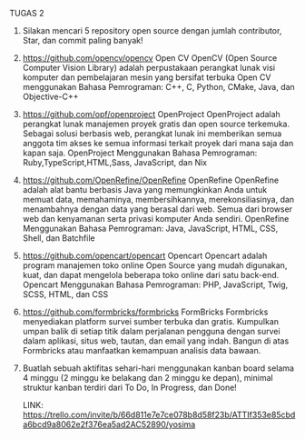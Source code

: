 TUGAS 2
1. Silakan mencari 5 repository open source dengan jumlah contributor, Star,
   dan commit paling banyak!

1. https://github.com/opencv/opencv
  Open CV
  OpenCV (Open Source Computer Vision Library) adalah perpustakaan perangkat lunak visi 
  komputer dan pembelajaran mesin yang bersifat terbuka
  Open CV menggunakan Bahasa Pemrograman: C++, C, Python, CMake, Java, dan Objective-C++
2. https://github.com/opf/openproject
  OpenProject
  OpenProject adalah perangkat lunak manajemen proyek gratis dan open source terkemuka.
  Sebagai solusi berbasis web, perangkat lunak ini memberikan semua anggota tim akses ke
  semua informasi terkait proyek dari mana saja dan kapan saja.
  OpenProject Menggunakan Bahasa Pemrograman: Ruby,TypeScript,HTML,Sass, JavaScript, dan Nix
3. https://github.com/OpenRefine/OpenRefine
   OpenRefine
   OpenRefine adalah alat bantu berbasis Java yang memungkinkan Anda untuk memuat data,
   memahaminya, membersihkannya, merekonsiliasinya, dan menambahnya dengan data yang berasal dari web.
   Semua dari browser web dan kenyamanan serta privasi komputer Anda sendiri.
   OpenRefine Menggunakan Bahasa Pemrograman: Java, JavaScript, HTML, CSS, Shell, dan Batchfile
4. https://github.com/opencart/opencart
   Opencart
   Opencart adalah program manajemen toko online Open Source yang mudah digunakan, kuat,
   dan dapat mengelola beberapa toko online dari satu back-end.
   Opencart Menggunakan Bahasa Pemrograman: PHP, JavaScript, Twig, SCSS, HTML, dan CSS
5. https://github.com/formbricks/formbricks
   FormBricks
   Formbricks menyediakan platform survei sumber terbuka dan gratis. Kumpulkan umpan balik di setiap titik dalam perjalanan
   pengguna dengan survei dalam aplikasi, situs web, tautan, dan email yang indah. Bangun di atas
   Formbricks atau manfaatkan kemampuan analisis data bawaan.

2. Buatlah sebuah aktifitas sehari-hari menggunakan kanban board selama 4
   minggu (2 minggu ke belakang dan 2 minggu ke depan), minimal struktur
   kanban terdiri dari To Do, In Progress, dan Done! 

   LINK: https://trello.com/invite/b/66d811e7e7ce078b8d58f23b/ATTIf353e85cbda6bcd9a8062e2f376ea5ad2AC52890/yosima
